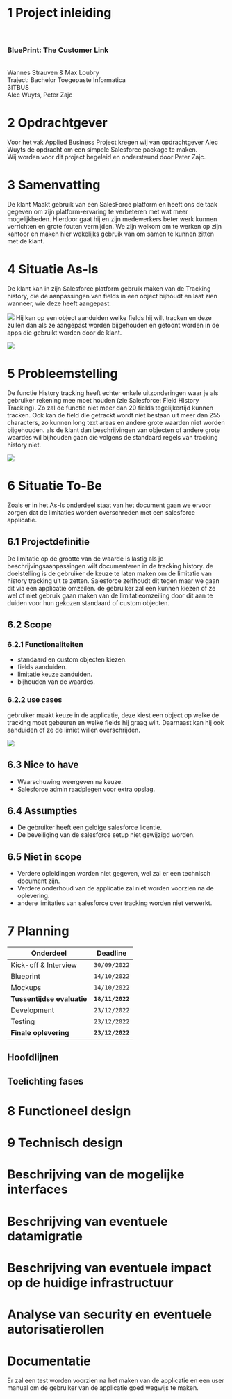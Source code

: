 # 1 Project inleiding
<br><h3>BluePrint: The Customer Link</h3>
<br>Wannes Strauven & Max Loubry
<br>Traject: Bachelor Toegepaste Informatica
<br>3ITBUS
<br>Alec Wuyts, Peter Zajc

# 2 Opdrachtgever
Voor het vak Applied Business Project kregen wij van opdrachtgever Alec Wuyts de
opdracht om een simpele Salesforce package te maken. <br>Wij worden voor dit project begeleid en ondersteund door Peter Zajc.

# 3 Samenvatting
De klant Maakt gebruik van een SalesForce platform en heeft ons de taak gegeven om zijn platform-ervaring te verbeteren met wat meer mogelijkheden.
Hierdoor gaat hij en zijn medewerkers beter werk kunnen verrichten en grote fouten vermijden. 
We zijn welkom om te werken op zijn kantoor en maken hier wekelijks gebruik van om samen te kunnen zitten met de klant. 

# 4 Situatie As-Is 
De klant kan in zijn Salesforce platform gebruik maken van de Tracking history, die de aanpassingen van fields in een object bijhoudt en laat zien wanneer, wie
deze heeft aangepast. 

![](AS-IS-AD.png)
Hij kan op een object aanduiden welke fields hij wilt tracken en deze zullen dan als ze aangepast worden bijgehouden en getoont worden in de apps die gebruikt worden door de klant.

![](AS-IS-AD2.png)

# 5 Probleemstelling
De functie History tracking heeft echter enkele uitzonderingen waar je als gebruiker rekening mee moet houden (zie Salesforce: Field History Tracking). 
Zo zal de functie niet meer dan 20 fields tegelijkertijd kunnen tracken.
Ook kan de field die getrackt wordt niet bestaan uit meer dan 255 characters, zo kunnen long text areas en andere grote waarden niet worden bijgehouden.
als de klant dan beschrijvingen van objecten of andere grote waardes wil bijhouden gaan die volgens de standaard regels van tracking history niet.

![](Probleemstelling.png)

# 6 Situatie To-Be
Zoals er in het As-Is onderdeel staat van het document gaan we ervoor zorgen dat de limitaties worden overschreden met een salesforce applicatie.

## 6.1 Projectdefinitie
De limitatie op de grootte van de waarde is lastig als je beschrijvingsaanpassingen wilt documenteren in de tracking history.
de doelstelling is de gebruiker de keuze te laten maken om de limitatie van history tracking uit te zetten. Salesforce zelfhoudt dit tegen maar we gaan
dit via een applicatie omzeilen. de gebruiker zal een kunnen kiezen of ze wel of niet gebruik gaan maken van de limitatieomzeiling door dit aan te duiden voor
hun gekozen standaard of custom objecten. 

## 6.2 Scope
### 6.2.1 Functionaliteiten
- standaard en custom objecten kiezen.
- fields aanduiden.
- limitatie keuze aanduiden.
- bijhouden van de waardes.

### 6.2.2 use cases
gebruiker maakt keuze in de applicatie, deze kiest een object op welke de tracking moet gebeuren en welke fields hij graag wilt. 
Daarnaast kan hij ook aanduiden of ze de limiet willen overschrijden.

![](use_case.png)

## 6.3 Nice to have
- Waarschuwing weergeven na keuze.
- Salesforce admin raadplegen voor extra opslag.

## 6.4 Assumpties
- De gebruiker heeft een geldige salesforce licentie.
- De beveiliging van de salesforce setup niet gewijzigd worden.

## 6.5 Niet in scope
- Verdere opleidingen worden niet gegeven, wel zal er een technisch document zijn.
- Verdere onderhoud van de applicatie zal niet worden voorzien na de oplevering.
- andere limitaties van salesforce over tracking worden niet verwerkt.

# 7 Planning
| **Onderdeel**            | **Deadline**   |
| -------------------- | -----------|
| Kick-off & Interview | `30/09/2022` |
| Blueprint | `14/10/2022` |
| Mockups | `14/10/2022` |
| **Tussentijdse evaluatie** | **`18/11/2022`** |
| Development | `23/12/2022` |
| Testing | `23/12/2022` |
| **Finale oplevering** | **`23/12/2022`** |

## Hoofdlijnen

## Toelichting fases


# 8 Functioneel design

# 9 Technisch design

# Beschrijving van de mogelijke interfaces

# Beschrijving van eventuele datamigratie

# Beschrijving van eventuele impact op de huidige infrastructuur

# Analyse van security en eventuele autorisatierollen

# Documentatie
Er zal een test worden voorzien na het maken van de applicatie en een user manual om de gebruiker van de applicatie goed wegwijs te maken.
